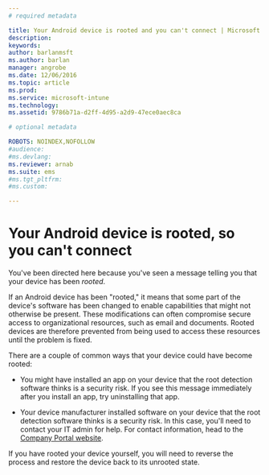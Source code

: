 ```yaml
---
# required metadata

title: Your Android device is rooted and you can't connect | Microsoft Intune
description:
keywords:
author: barlanmsft
ms.author: barlan
manager: angrobe
ms.date: 12/06/2016
ms.topic: article
ms.prod:
ms.service: microsoft-intune
ms.technology:
ms.assetid: 9786b71a-d2ff-4d95-a2d9-47ece0aec8ca

# optional metadata

ROBOTS: NOINDEX,NOFOLLOW
#audience:
#ms.devlang:
ms.reviewer: arnab
ms.suite: ems
#ms.tgt_pltfrm:
#ms.custom:

---
```


# Your Android device is rooted, so you can't connect

You've been directed here because you've seen a message telling you that your device has been _rooted_.

If an Android device has been "rooted," it means that some part of the device's software has been changed to enable capabilities that might not otherwise be present. These modifications can often compromise secure access to organizational resources, such as email and documents. Rooted devices are therefore prevented from being used to access these resources until the problem is fixed.  

There are a couple of common ways that your device could have become rooted:

- You might have installed an app on your device that the root detection software thinks is a security risk. If you see this message immediately after you install an app, try uninstalling that app.

- Your device manufacturer installed software on your device that the root detection software thinks is a security risk. In this case, you'll need to contact your IT admin for help. For contact information, head to the [Company Portal website](http://portal.manage.microsoft.com).

If you have rooted your device yourself, you will need to reverse the process and restore the device back to its unrooted state.
